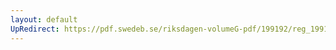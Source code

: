 ```yaml
---
layout: default
UpRedirect: https://pdf.swedeb.se/riksdagen-volumeG-pdf/199192/reg_199192/reg_199192_0429.pdf
---
```

